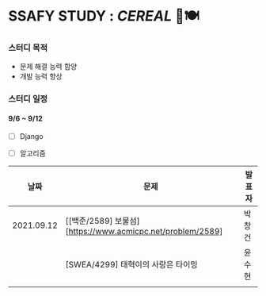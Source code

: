 # SSAFY STUDY : *CEREAL* 🥣🍽

### 스터디 목적

- 문제 해결 능력 함양
- 개발 능력 향상



### 스터디 일정

#### 9/6 ~ 9/12

- [ ] Django
- [ ] 알고리즘



| 날짜       | 문제                                                         | 발표자 |
| ---------- | ------------------------------------------------------------ | ------ |
| 2021.09.12 | [[백준/2589] 보물섬][https://www.acmicpc.net/problem/2589] | 박창건 |
|            | [SWEA/4299] 태혁이의 사랑은 타이밍                           | 윤수현 |
|            |                                                              |        |

